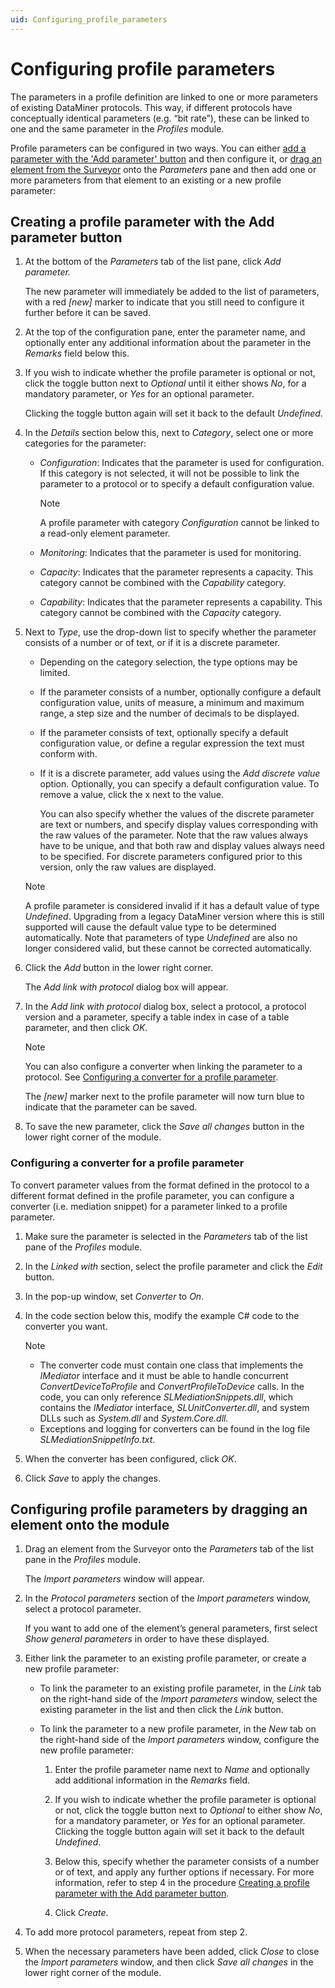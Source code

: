 ```yaml
---
uid: Configuring_profile_parameters
---
```


# Configuring profile parameters

The parameters in a profile definition are linked to one or more parameters of existing DataMiner protocols. This way, if different protocols have conceptually identical parameters (e.g. “bit rate”), these can be linked to one and the same parameter in the *Profiles* module.

Profile parameters can be configured in two ways. You can either [add a parameter with the 'Add parameter' button](#creating-a-profile-parameter-with-the-add-parameter-button) and then configure it, or [drag an element from the Surveyor](#configuring-profile-parameters-by-dragging-an-element-onto-the-module) onto the *Parameters* pane and then add one or more parameters from that element to an existing or a new profile parameter:

## Creating a profile parameter with the Add parameter button

1. At the bottom of the *Parameters* tab of the list pane, click *Add parameter.*

   The new parameter will immediately be added to the list of parameters, with a red *\[new\]* marker to indicate that you still need to configure it further before it can be saved.

1. At the top of the configuration pane, enter the parameter name, and optionally enter any additional information about the parameter in the *Remarks* field below this.

1. If you wish to indicate whether the profile parameter is optional or not, click the toggle button next to *Optional* until it either shows *No*, for a mandatory parameter, or *Yes* for an optional parameter.

   Clicking the toggle button again will set it back to the default *Undefined*.

1. In the *Details* section below this, next to *Category*, select one or more categories for the parameter:

   - *Configuration*: Indicates that the parameter is used for configuration. If this category is not selected, it will not be possible to link the parameter to a protocol or to specify a default configuration value.

     > [!NOTE]
     > A profile parameter with category *Configuration* cannot be linked to a read-only element parameter.

   - *Monitoring*: Indicates that the parameter is used for monitoring.

   - *Capacity*: Indicates that the parameter represents a capacity. This category cannot be combined with the *Capability* category.

   - *Capability*: Indicates that the parameter represents a capability. This category cannot be combined with the *Capacity* category.

1. Next to *Type*, use the drop-down list to specify whether the parameter consists of a number or of text, or if it is a discrete parameter.

   - Depending on the category selection, the type options may be limited.

   - If the parameter consists of a number, optionally configure a default configuration value, units of measure, a minimum and maximum range, a step size and the number of decimals to be displayed.

   - If the parameter consists of text, optionally specify a default configuration value, or define a regular expression the text must conform with.

   - If it is a discrete parameter, add values using the *Add discrete value* option. Optionally, you can specify a default configuration value. To remove a value, click the x next to the value.

      You can also specify whether the values of the discrete parameter are text or numbers, and specify display values corresponding with the raw values of the parameter. Note that the raw values always have to be unique, and that both raw and display values always need to be specified. For discrete parameters configured prior to this version, only the raw values are displayed.

   > [!NOTE]
   > A profile parameter is considered invalid if it has a default value of type *Undefined*. Upgrading from a legacy DataMiner version where this is still supported will cause the default value type to be determined automatically. Note that parameters of type *Undefined* are also no longer considered valid, but these cannot be corrected automatically.

1. Click the *Add* button in the lower right corner.

   The *Add link with protocol* dialog box will appear.

1. In the *Add link with protocol* dialog box, select a protocol, a protocol version and a parameter, specify a table index in case of a table parameter, and then click *OK*.

   > [!NOTE]
   > You can also configure a converter when linking the parameter to a protocol. See [Configuring a converter for a profile parameter](#configuring-a-converter-for-a-profile-parameter).

   The *\[new\]* marker next to the profile parameter will now turn blue to indicate that the parameter can be saved.

1. To save the new parameter, click the *Save all changes* button in the lower right corner of the module.

### Configuring a converter for a profile parameter

To convert parameter values from the format defined in the protocol to a different format defined in the profile parameter, you can configure a converter (i.e. mediation snippet) for a parameter linked to a profile parameter.

1. Make sure the parameter is selected in the *Parameters* tab of the list pane of the *Profiles* module.

1. In the *Linked with* section, select the profile parameter and click the *Edit* button.

1. In the pop-up window, set *Converter* to *On*.

1. In the code section below this, modify the example C# code to the converter you want.

   > [!NOTE]
   >
   > - The converter code must contain one class that implements the *IMediator* interface and it must be able to handle concurrent *ConvertDeviceToProfile* and *ConvertProfileToDevice* calls. In the code, you can only reference *SLMediationSnippets.dll*, which contains the *IMediator* interface, *SLUnitConverter.dll*, and system DLLs such as *System.dll* and *System.Core.dll.*
   > - Exceptions and logging for converters can be found in the log file *SLMediationSnippetInfo.txt*.

1. When the converter has been configured, click *OK*.

1. Click *Save* to apply the changes.

## Configuring profile parameters by dragging an element onto the module

1. Drag an element from the Surveyor onto the *Parameters* tab of the list pane in the *Profiles* module.

   The *Import parameters* window will appear.

1. In the *Protocol parameters* section of the *Import parameters* window, select a protocol parameter.

   If you want to add one of the element’s general parameters, first select *Show general parameters* in order to have these displayed.

1. Either link the parameter to an existing profile parameter, or create a new profile parameter:

   - To link the parameter to an existing profile parameter, in the *Link* tab on the right-hand side of the *Import parameters* window, select the existing parameter in the list and then click the *Link* button.

   - To link the parameter to a new profile parameter, in the *New* tab on the right-hand side of the *Import parameters* window, configure the new profile parameter:

     1. Enter the profile parameter name next to *Name* and optionally add additional information in the *Remarks* field.

     1. If you wish to indicate whether the profile parameter is optional or not, click the toggle button next to *Optional* to either show *No*, for a mandatory parameter, or *Yes* for an optional parameter. Clicking the toggle button again will set it back to the default *Undefined*.

     1. Below this, specify whether the parameter consists of a number or of text, and apply any further options if necessary. For more information, refer to step 4 in the procedure [Creating a profile parameter with the Add parameter button](#creating-a-profile-parameter-with-the-add-parameter-button).

     1. Click *Create*.

1. To add more protocol parameters, repeat from step 2.

1. When the necessary parameters have been added, click *Close* to close the *Import parameters* window, and then click *Save all changes* in the lower right corner of the module.
